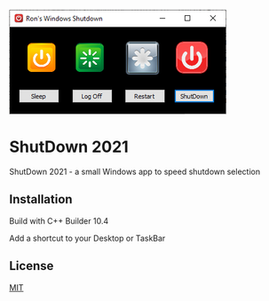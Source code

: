 ![Screen Shot](./screenshot.png?raw=true "Screen Shot")

# ShutDown 2021

ShutDown 2021 - a small Windows app to speed shutdown selection

## Installation

Build with  C++ Builder 10.4

Add a shortcut to your Desktop or TaskBar

## License
[MIT](https://choosealicense.com/licenses/mit/)


